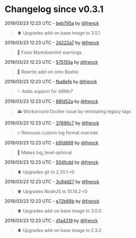 # Changelog since v0.3.1

2019/03/23 12:23 UTC - [beb795a](https://github.com/hassio-addons/addon-log-viewer/commit/beb795ac83cad104cb57ce6792a0a4f7805ad2c3) by [@frenck](https://github.com/frenck)
> :arrow_up: Upgrades add-on base image to 3.0.1 

2019/03/23 12:23 UTC - [2d222a7](https://github.com/hassio-addons/addon-log-viewer/commit/2d222a7129a389b73dec033f4f5afa29a9f9570a) by [@frenck](https://github.com/frenck)
> :shirt: Fixes Markdownlint warnings 

2019/03/23 12:23 UTC - [575155a](https://github.com/hassio-addons/addon-log-viewer/commit/575155a5acdfb6a6995a6dabe6ebf19f9f270e2e) by [@frenck](https://github.com/frenck)
> :hammer: Rewrite add-on onto Bashio 

2019/03/23 12:23 UTC - [fba8efe](https://github.com/hassio-addons/addon-log-viewer/commit/fba8efe296c5776dfb1160029a11934627b146ea) by [@frenck](https://github.com/frenck)
> :sparkles: Adds support for ARMv7 

2019/03/23 12:23 UTC - [88fd52a](https://github.com/hassio-addons/addon-log-viewer/commit/88fd52a9faf02ab224d74d0dda02fa2b7350cc1b) by [@frenck](https://github.com/frenck)
> :ambulance: Workaround Docker issue by reinstating legacy tags 

2019/03/23 12:23 UTC - [37696c7](https://github.com/hassio-addons/addon-log-viewer/commit/37696c74b645d349e45d11beed6d99b6728b96e2) by [@frenck](https://github.com/frenck)
> :fire: Removes custom log format override 

2019/03/23 12:23 UTC - [b5fd699](https://github.com/hassio-addons/addon-log-viewer/commit/b5fd69972bdd17f229bba04e70e97bd84ef825bd) by [@frenck](https://github.com/frenck)
> :hammer: Makes log_level optional 

2019/03/23 12:23 UTC - [504fcdd](https://github.com/hassio-addons/addon-log-viewer/commit/504fcdd9f16f3f9fe819dcd3899d6d66c00ca8d6) by [@frenck](https://github.com/frenck)
> :arrow_up: Upgrades git to 2.20.1-r0 

2019/03/23 12:23 UTC - [3c8dd27](https://github.com/hassio-addons/addon-log-viewer/commit/3c8dd27587ff593c1732c3c796f5bfb22bbc08d0) by [@frenck](https://github.com/frenck)
> :arrow_up: Upgrades NodeJS to 10.14.2-r0 

2019/03/23 12:23 UTC - [e72b68b](https://github.com/hassio-addons/addon-log-viewer/commit/e72b68be19a90ca88300cd1c8561823d63afe473) by [@frenck](https://github.com/frenck)
> :arrow_up: Upgrades add-on base image to 3.0.0 

2019/03/23 12:23 UTC - [d1a4319](https://github.com/hassio-addons/addon-log-viewer/commit/d1a4319dfe96e6b3fd072e14e3d8599b58627c47) by [@frenck](https://github.com/frenck)
> :arrow_up: Upgrades add-on base image to 2.3.2 

